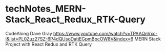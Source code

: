 # techNotes_MERN-Stack_React_Redux_RTK-Query
CodeAlong
Dave Gray
https://www.youtube.com/watch?v=TPAAQnVxc-I&list=PL0Zuz27SZ-6P4dQUsoDatjEGpmBpcOW8V&index=6
MERN Stack Project with React Redux and RTK Query


